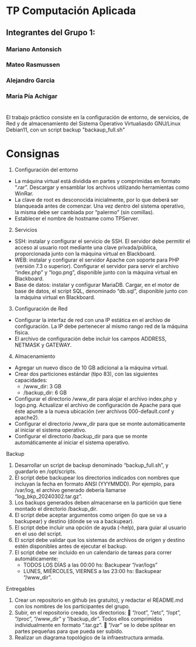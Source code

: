 # TP Computación Aplicada
## Integrantes del Grupo 1:
### Mariano Antonsich
###  Mateo Rasmussen
### Alejandro Garcia
### María Pía Achigar

# 
El trabajo práctico consiste en la configuración de entorno, de servicios, de Red y de almacenamiento del Sistema Operativo Virtualiasdo GNU/Linux Debian11, con un script backup "backaup_full.sh"


# Consignas

1) Configuración del entorno
-  La máquina virtual está dividida en partes y comprimidas en formato “.rar”.
Descargar y ensamblar los archivos utilizando herramientas como WinRar.
- La clave de root es desconocida inicialmente, por lo que deberá ser blanqueada
antes de comenzar. Una vez dentro del sistema operativo, la misma debe ser
cambiada por “palermo” (sin comillas).
- Establecer el nombre de hostname como TPServer.
2) Servicios
- SSH: instalar y configurar el servicio de SSH. El servidor debe permitir el acceso al
usuario root mediante una clave privada/pública, proporcionada junto con la
máquina virtual en Blackboard.
- WEB: instalar y configurar el servidor Apache con soporte para PHP (versión 7.3 o
superior). Configurar el servidor para servir el archivo “index.php” y “logo.png”,
disponible junto con la máquina virtual en Blackboard.
- Base de datos: instalar y configurar MariaDB. Cargar, en el motor de base de
datos, el script SQL, denominado “db.sql”, disponible junto con la máquina virtual
en Blackboard.
3) Configuración de Red
- Configurar la interfaz de red con una IP estática en el archivo de configuración. La
IP debe pertenecer al mismo rango red de la máquina física.
- El archivo de configuración debe incluir los campos ADDRESS, NETMASK y
GATEWAY.
4) Almacenamiento
- Agregar un nuevo disco de 10 GB adicional a la máquina virtual.
- Crear dos particiones estándar (tipo 83), con las siguientes capacidades:
  - /www_dir: 3 GB
  - /backup_dir: 6 GB
- Configurar el directorio /www_dir para alojar el archivo index.php y logo.png.
Actualizar el archivo de configuración de Apache para que éste apunte a la nueva
ubicación (ver archivos 000-default.conf y apache2).
- Configurar el directorio /www_dir para que se monte automáticamente al iniciar
el sistema operativo.
- Configurar el directorio /backup_dir para que se monte automáticamente al iniciar
el sistema operativo.

Backup
1) Desarrollar un script de backup denominado “backup_full.sh”, y guardarlo en
/opt/scripts.
2) El script debe backupear los directorios indicados con nombres que incluyan la
fecha en formato ANSI (YYYMMDD). Por ejemplo, para /var/log, el archivo
generado debería llamarse “log_bkp_20240302.tar.gz”.
3) Los backups generados deben almacenarse en la partición que tiene montado el
directorio /backup_dir.
4) El script debe aceptar argumentos como origen (lo que se va a backupear) y
destino (dónde se va a backupear).
5) El script debe incluir una opción de ayuda (-help), para guiar al usuario en el uso
del script.
6) El script debe validar que los sistemas de archivos de origen y destino estén
disponibles antes de ejecutar el backup.
7) El script debe ser incluido en un calendario de tareas para correr
automáticamente:
   - TODOS LOS DÍAS a las 00:00 hs: Backupear “/var/logs”
   - LUNES, MIÉRCOLES, VIERNES a las 23:00 hs: Backupear “/www_dir”.   

Entregables
1) Crear un repositorio en github (es gratuito), y redactar el README.md con los
nombres de los participantes del grupo.
2) Subir, en el repositorio creado, los directorios:
 “/root”, “/etc”, “/opt”, “/proc”, “/www_dir” y “/backup_dir”. Todos ellos
comprimidos individualmente en formato “.tar.gz”.
 “/var” se lo debe splitear en partes pequeñas para que pueda ser subido.
3) Realizar un diagrama topológico de la infraestructura armada.